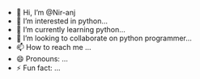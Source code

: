 - 👋 Hi, I’m @Nir-anj
- 👀 I’m interested in python...
- 🌱 I’m currently learning python...
- 💞️ I’m looking to collaborate on python programmer...
- 📫 How to reach me ...
- 😄 Pronouns: ...
- ⚡ Fun fact: ...

<!---
Nir-anj/Nir-anj is a ✨ special ✨ repository because its `README.md` (this file) appears on your GitHub profile.
You can click the Preview link to take a look at your changes.
--->
